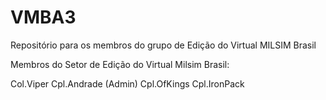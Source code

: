 VMBA3
=====

Repositório para os membros do grupo de Edição do Virtual MILSIM Brasil

Membros do Setor de Edição 
do Virtual Milsim Brasil:

Col.Viper
Cpl.Andrade (Admin)
Cpl.OfKings
Cpl.IronPack
